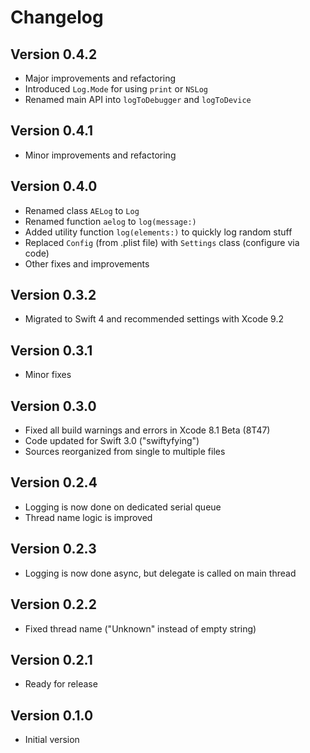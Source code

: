# Changelog

## Version 0.4.2

- Major improvements and refactoring
- Introduced `Log.Mode` for using `print` or `NSLog`
- Renamed main API into `logToDebugger` and `logToDevice`

## Version 0.4.1

- Minor improvements and refactoring

## Version 0.4.0

- Renamed class `AELog` to `Log`
- Renamed function `aelog` to `log(message:)`
- Added utility function `log(elements:)` to quickly log random stuff
- Replaced `Config` (from .plist file) with `Settings` class (configure via code)
- Other fixes and improvements

## Version 0.3.2

- Migrated to Swift 4 and recommended settings with Xcode 9.2

## Version 0.3.1

- Minor fixes

## Version 0.3.0

- Fixed all build warnings and errors in Xcode 8.1 Beta (8T47)
- Code updated for Swift 3.0 ("swiftyfying")
- Sources reorganized from single to multiple files

## Version 0.2.4

- Logging is now done on dedicated serial queue
- Thread name logic is improved

## Version 0.2.3

- Logging is now done async, but delegate is called on main thread

## Version 0.2.2

- Fixed thread name ("Unknown" instead of empty string)

## Version 0.2.1

- Ready for release

## Version 0.1.0

- Initial version
